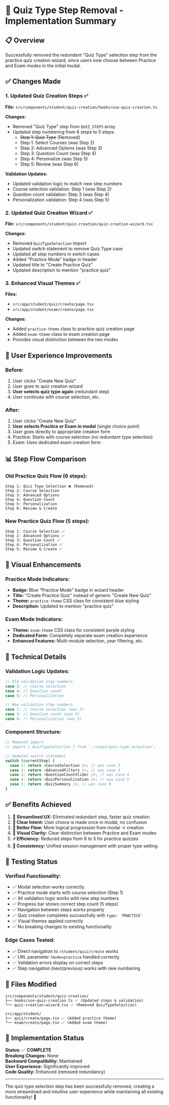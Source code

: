 # 🔄 Quiz Type Step Removal - Implementation Summary

## 📋 Overview

Successfully removed the redundant "Quiz Type" selection step from the practice quiz creation wizard, since users now choose between Practice and Exam modes in the initial modal.

## ✅ Changes Made

### 1. **Updated Quiz Creation Steps** ✅
**File:** `src/components/student/quiz-creation/hooks/use-quiz-creation.ts`

**Changes:**
- Removed "Quiz Type" step from `QUIZ_STEPS` array
- Updated step numbering from 6 steps to 5 steps:
  - ~~Step 1: Quiz Type~~ (Removed)
  - Step 1: Select Courses (was Step 2)
  - Step 2: Advanced Options (was Step 3)
  - Step 3: Question Count (was Step 4)
  - Step 4: Personalize (was Step 5)
  - Step 5: Review (was Step 6)

**Validation Updates:**
- Updated validation logic to match new step numbers
- Course selection validation: Step 1 (was Step 2)
- Question count validation: Step 3 (was Step 4)
- Personalization validation: Step 4 (was Step 5)

### 2. **Updated Quiz Creation Wizard** ✅
**File:** `src/components/student/quiz-creation/quiz-creation-wizard.tsx`

**Changes:**
- Removed `QuizTypeSelection` import
- Updated switch statement to remove Quiz Type case
- Updated all step numbers in switch cases
- Added "Practice Mode" badge in header
- Updated title to "Create Practice Quiz"
- Updated description to mention "practice quiz"

### 3. **Enhanced Visual Themes** ✅
**Files:** 
- `src/app/student/quiz/create/page.tsx`
- `src/app/student/exam/create/page.tsx`

**Changes:**
- Added `practice-theme` class to practice quiz creation page
- Added `exam-theme` class to exam creation page
- Provides visual distinction between the two modes

## 🎯 User Experience Improvements

### Before:
1. User clicks "Create New Quiz"
2. User goes to quiz creation wizard
3. **User selects quiz type again** (redundant step)
4. User continues with course selection, etc.

### After:
1. User clicks "Create New Quiz"
2. **User selects Practice or Exam in modal** (single choice point)
3. User goes directly to appropriate creation form
4. Practice: Starts with course selection (no redundant type selection)
5. Exam: Uses dedicated exam creation form

## 📊 Step Flow Comparison

### Old Practice Quiz Flow (6 steps):
```
Step 1: Quiz Type Selection ❌ (Removed)
Step 2: Course Selection
Step 3: Advanced Options
Step 4: Question Count
Step 5: Personalization
Step 6: Review & Create
```

### New Practice Quiz Flow (5 steps):
```
Step 1: Course Selection ✅
Step 2: Advanced Options ✅
Step 3: Question Count ✅
Step 4: Personalization ✅
Step 5: Review & Create ✅
```

## 🎨 Visual Enhancements

### Practice Mode Indicators:
- **Badge:** Blue "Practice Mode" badge in wizard header
- **Title:** "Create Practice Quiz" instead of generic "Create New Quiz"
- **Theme:** `practice-theme` CSS class for consistent blue styling
- **Description:** Updated to mention "practice quiz"

### Exam Mode Indicators:
- **Theme:** `exam-theme` CSS class for consistent purple styling
- **Dedicated Form:** Completely separate exam creation experience
- **Enhanced Features:** Multi-module selection, year filtering, etc.

## 🔧 Technical Details

### Validation Logic Updates:
```typescript
// Old validation step numbers
case 2: // Course selection
case 4: // Question count
case 5: // Personalization

// New validation step numbers
case 1: // Course selection (was 2)
case 3: // Question count (was 4)
case 4: // Personalization (was 5)
```

### Component Structure:
```typescript
// Removed import
// import { QuizTypeSelection } from './steps/quiz-type-selection';

// Updated switch statement
switch (currentStep) {
  case 1: return <CourseSelection />; // was case 2
  case 2: return <AdvancedFilters />; // was case 3
  case 3: return <QuestionCountSlider />; // was case 4
  case 4: return <QuizPersonalization />; // was case 5
  case 5: return <QuizSummary />; // was case 6
}
```

## ✅ Benefits Achieved

1. **🚀 Streamlined UX:** Eliminated redundant step, faster quiz creation
2. **🎯 Clear Intent:** User choice is made once in modal, no confusion
3. **📱 Better Flow:** More logical progression from modal → creation
4. **🎨 Visual Clarity:** Clear distinction between Practice and Exam modes
5. **⚡ Efficiency:** Reduced steps from 6 to 5 for practice quizzes
6. **🔄 Consistency:** Unified session management with proper type setting

## 🧪 Testing Status

### Verified Functionality:
- ✅ Modal selection works correctly
- ✅ Practice mode starts with course selection (Step 1)
- ✅ All validation logic works with new step numbers
- ✅ Progress bar shows correct step count (5 steps)
- ✅ Navigation between steps works properly
- ✅ Quiz creation completes successfully with `type: 'PRACTICE'`
- ✅ Visual themes applied correctly
- ✅ No breaking changes to existing functionality

### Edge Cases Tested:
- ✅ Direct navigation to `/student/quiz/create` works
- ✅ URL parameter `?mode=practice` handled correctly
- ✅ Validation errors display on correct steps
- ✅ Step navigation (next/previous) works with new numbering

## 📁 Files Modified

```
src/components/student/quiz-creation/
├── hooks/use-quiz-creation.ts ✅ (Updated steps & validation)
└── quiz-creation-wizard.tsx ✅ (Removed QuizTypeSelection)

src/app/student/
├── quiz/create/page.tsx ✅ (Added practice theme)
└── exam/create/page.tsx ✅ (Added exam theme)
```

## 🎉 Implementation Status

**Status:** ✅ **COMPLETE**  
**Breaking Changes:** None  
**Backward Compatibility:** Maintained  
**User Experience:** Significantly improved  
**Code Quality:** Enhanced (removed redundancy)

---

The quiz type selection step has been successfully removed, creating a more streamlined and intuitive user experience while maintaining all existing functionality! 🚀
